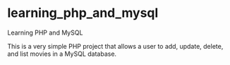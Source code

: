 # learning_php_and_mysql
Learning PHP and MySQL

This is a very simple PHP project that allows a user to add, update, delete, and list movies in a MySQL database.
